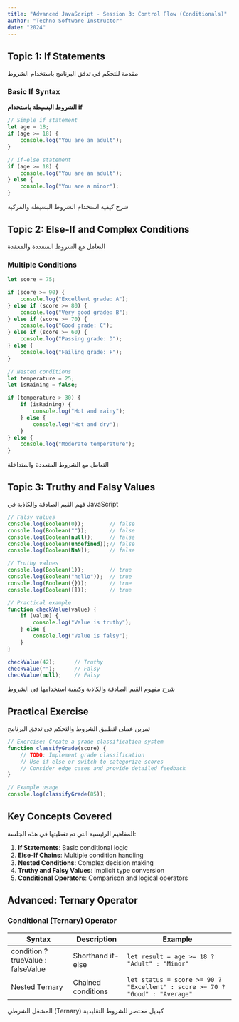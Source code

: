 ```yaml
---
title: "Advanced JavaScript - Session 3: Control Flow (Conditionals)"
author: "Techno Software Instructor"
date: "2024"
---
```


## Topic 1: If Statements

<div class="arabic">
مقدمة للتحكم في تدفق البرنامج باستخدام الشروط
</div>

### Basic If Syntax

**الشروط البسيطة باستخدام if**

```javascript
// Simple if statement
let age = 18;
if (age >= 18) {
    console.log("You are an adult");
}

// If-else statement
if (age >= 18) {
    console.log("You are an adult");
} else {
    console.log("You are a minor");
}
```

<div class="arabic">
شرح كيفية استخدام الشروط البسيطة والمركبة
</div>

## Topic 2: Else-If and Complex Conditions

<div class="arabic">
التعامل مع الشروط المتعددة والمعقدة
</div>

### Multiple Conditions

```javascript
let score = 75;

if (score >= 90) {
    console.log("Excellent grade: A");
} else if (score >= 80) {
    console.log("Very good grade: B");
} else if (score >= 70) {
    console.log("Good grade: C");
} else if (score >= 60) {
    console.log("Passing grade: D");
} else {
    console.log("Failing grade: F");
}

// Nested conditions
let temperature = 25;
let isRaining = false;

if (temperature > 30) {
    if (isRaining) {
        console.log("Hot and rainy");
    } else {
        console.log("Hot and dry");
    }
} else {
    console.log("Moderate temperature");
}
```

<div class="arabic">
التعامل مع الشروط المتعددة والمتداخلة
</div>

## Topic 3: Truthy and Falsy Values

<div class="arabic">
فهم القيم الصادقة والكاذبة في JavaScript
</div>

```javascript
// Falsy values
console.log(Boolean(0));        // false
console.log(Boolean(""));       // false
console.log(Boolean(null));     // false
console.log(Boolean(undefined));// false
console.log(Boolean(NaN));      // false

// Truthy values
console.log(Boolean(1));        // true
console.log(Boolean("hello"));  // true
console.log(Boolean({}));       // true
console.log(Boolean([]));       // true

// Practical example
function checkValue(value) {
    if (value) {
        console.log("Value is truthy");
    } else {
        console.log("Value is falsy");
    }
}

checkValue(42);      // Truthy
checkValue("");      // Falsy
checkValue(null);    // Falsy
```

<div class="arabic">
شرح مفهوم القيم الصادقة والكاذبة وكيفية استخدامها في الشروط
</div>

## Practical Exercise

<div class="arabic">
تمرين عملي لتطبيق الشروط والتحكم في تدفق البرنامج
</div>

```javascript
// Exercise: Create a grade classification system
function classifyGrade(score) {
    // TODO: Implement grade classification
    // Use if-else or switch to categorize scores
    // Consider edge cases and provide detailed feedback
}

// Example usage
console.log(classifyGrade(85));
```

## Key Concepts Covered

<div class="arabic">
المفاهيم الرئيسية التي تم تغطيتها في هذه الجلسة:
</div>

1. **If Statements**: Basic conditional logic
2. **Else-If Chains**: Multiple condition handling
3. **Nested Conditions**: Complex decision making
4. **Truthy and Falsy Values**: Implicit type conversion
5. **Conditional Operators**: Comparison and logical operators

## Advanced: Ternary Operator

### Conditional (Ternary) Operator

| Syntax | Description | Example |
|--------|-------------|---------|
| condition ? trueValue : falseValue | Shorthand if-else | `let result = age >= 18 ? "Adult" : "Minor"` |
| Nested Ternary | Chained conditions | `let status = score >= 90 ? "Excellent" : score >= 70 ? "Good" : "Average"` |

<div class="arabic">
المشغل الشرطي (Ternary) كبديل مختصر للشروط التقليدية
</div> 
